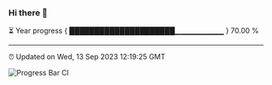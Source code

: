 ### Hi there 👋

⏳ Year progress { █████████████████████▁▁▁▁▁▁▁▁▁ } 70.00 %

---

⏰ Updated on Wed, 13 Sep 2023 12:19:25 GMT

![Progress Bar CI](https://github.com/liununu/liununu/workflows/Progress%20Bar%20CI/badge.svg)
